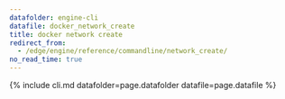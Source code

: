 ```yaml
---
datafolder: engine-cli
datafile: docker_network_create
title: docker network create
redirect_from:
  - /edge/engine/reference/commandline/network_create/
no_read_time: true
---
```

<!--
Sorry, but the contents of this page are automatically generated from
Docker's source code. If you want to suggest a change to the text that appears
here, you'll need to find the string by searching this repo:

https://github.com/docker/cli
-->
{% include cli.md datafolder=page.datafolder datafile=page.datafile %}
